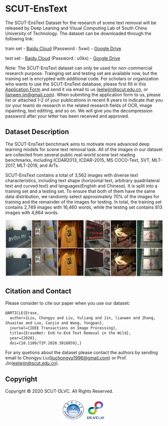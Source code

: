 # SCUT-EnsText

The SCUT-EnsText Dataset for the research of scene text removal will be released by Deep Leaning and Visual Computing Lab of South China University of Technology. The dataset can be downloaded through the following link:

train set - [Baidu Cloud](https://pan.baidu.com/s/1BMVEbis2uL06hSlx-Vd0KA) (Password : 5xwi) - [Google Drive](https://drive.google.com/file/d/1eATARbG9Va2ObqQWCt63z8dF0ngVTYVQ/view?usp=sharing)

test set - [Baidu Cloud](https://pan.baidu.com/s/102wsQqHykwmZdqyI786RcQ) (Password : u0ks)   - [Google Drive](https://drive.google.com/file/d/1AF2_CxxOo-1ZIFkHj_UzIEvG0HeJqUzj/view?usp=sharing)

Note: The SCUT-EnsText dataset can only be used for non-commercial research purpose. Trainging set and testing set are available now, but the training set is encrypted with additional code. For scholars or organization who wants to use the SCUT-EnsText database, please first fill in this [Application Form](https://github.com/HCIILAB/SCUT-EnsText/blob/master/Application_Form/Application_Form_for_Using_SCUT-EnsText_2020.doc) and send it via email to us (eelwjin@scut.edu.cn, or lianwen.jin@gmail.com). When submiting the application form to us, please list or attached 1-2 of your publications in recent 6 years to indicate that you (or your team) do research in the related research fields of OCR, image inpainting, text editting, and so on.  We will give you the decompression password after your letter has been received and approved. 

## Dataset Description
The SCUT-EnsText benchmark aims to motivate more advanced deep learning models for scene text removal task. All of the images in our dataset are collected from several public real-world scene text reading benchmarks, including ICDAR2013, ICDAR-2015, MS COCO-Text, SVT, MLT-2017, MLT-2019, and ArTs.

SCUT-EnsText contains a total of 3,562 images with diverse text characteristics, including text shape (horizontal text, arbitrary quadrilateral text and curved text) and languages(English and Chinese). It is split into a training set and a testing set. To ensure that both of them have the same data distribution, we randomly select approximately 70% of the images for training and the remainder of the images for testing. In total, the training set contains 2,749 images with 16,460 words, while the testing set contains 813 images with 4,864 words.

![image](./images/1.jpg)

## Citation and Contact

Please consider to cite our paper when you use our dataset:
```
@ARTICLE{Erase,
  author={Liu, Chongyu and Liu, Yuliang and Jin, lianwen and Zhang, Shuaitao and Luo, Canjie and Wang, Yongpan},
  journal={IEEE Transactions on Image Processing}, 
  title={EraseNet: End-to-End Text Removal in the Wild}, 
  year={2020},
  doi={10.1109/TIP.2020.3018859},}
```
For any quetions about the dataset please contact the authors by sending email to Chongyu Liu([liuchongyu1996@gmail.com](mailto:liuchongyu1996@gmail.com)) or Prof. Jin([eelwjin@scut.edu.cn](mailto:eelwjin@scut.edu.cn)).

## Copyright

Copyright © 2020 SCUT-DLVC. All Rights Reserved.

<p align="center">
    <img src="./images/scut-dlvc.jpeg" alt="Sample"  width="150" height="75">
    <p align="center">
        <em></em>
    </p>
</p>

